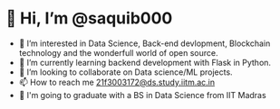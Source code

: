 # 👋 Hi, I’m @saquib000
- 👀 I’m interested in Data Science, Back-end devlopment, Blockchain technology and the wonderfull world of open source.
- 🌱 I’m currently learning backend development with Flask in Python.
- 💞️ I’m looking to collaborate on Data science/ML projects.
- 📫 How to reach me 21f3003172@ds.study.iitm.ac.in
- 🏫 I'm going to graduate with a BS in Data Science from IIT Madras

<!---
saquib000/saquib000 is a ✨ special ✨ repository because its `README.md` (this file) appears on your GitHub profile.
You can click the Preview link to take a look at your changes.
--->
